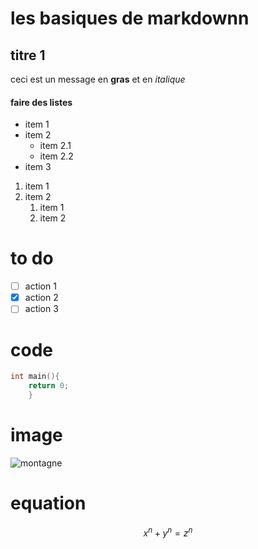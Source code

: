 # les basiques de markdownn

## titre 1

ceci est un message en **gras** et en *italique*

#### faire des listes
- item 1
- item 2
    - item 2.1
    - item 2.2
- item 3

1. item 1
2. item 2
   1. item 1
   2. item 2

# to do

- [ ] action 1
- [x] action 2
- [ ] action 3

# code
```c
int main(){
    return 0;
    }
```

# image 

![montagne](https://picsum.photos/seed/picsum/200/300)

# equation

$$ x^n+y^n=z^n $$
